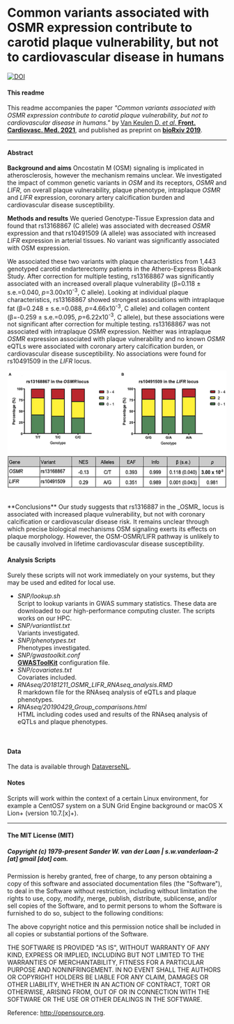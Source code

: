 Common variants associated with OSMR expression contribute to carotid plaque vulnerability, but not to cardiovascular disease in humans
===========================================================

[![DOI](https://zenodo.org/badge/283594863.svg)](https://zenodo.org/badge/latestdoi/283594863)

#### This readme
This readme accompanies the paper _"Common variants associated with OSMR expression contribute to carotid plaque vulnerability, but not to cardiovascular disease in humans."_ by [Van Keulen D. *et al*. **Front. Cardiovasc. Med. 2021**](https://doi.org/10.3389/fcvm.2021.658915), and published as preprint on [**bioRxiv 2019**](https://doi.org/10.1101/576793).

--------------

#### Abstract

**Background and aims**
Oncostatin M (OSM) signaling is implicated in atherosclerosis, however the mechanism remains unclear. We investigated the impact of common genetic variants in _OSM_ and its receptors, _OSMR_ and _LIFR_, on overall plaque vulnerability, plaque phenotype, intraplaque _OSMR_ and _LIFR_ expression, coronary artery calcification burden and cardiovascular disease susceptibility.

**Methods and results**
We queried Genotype-Tissue Expression data and found that rs13168867 (C allele) was associated with decreased _OSMR_ expression and that rs10491509 (A allele) was associated with increased _LIFR_ expression in arterial tissues. No variant was significantly associated with OSM expression.

We associated these two variants with plaque characteristics from 1,443 genotyped carotid endarterectomy patients in the Athero-Express Biobank Study. After correction for multiple testing, rs13168867 was significantly associated with an increased overall plaque vulnerability (β=0.118 ± s.e.=0.040, _p_=3.00x10<sup>-3</sup>, C allele). Looking at individual plaque characteristics, rs13168867 showed strongest associations with intraplaque fat (β=0.248 ± s.e.=0.088, _p_=4.66x10<sup>-3</sup>, C allele) and collagen content (β=-0.259 ± s.e.=0.095, _p_=6.22x10<sup>-3</sup>, C allele), but these associations were not significant after correction for multiple testing. rs13168867 was not associated with intraplaque _OSMR_ expression. Neither was intraplaque _OSMR_ expression associated with plaque vulnerability and no known _OSMR_ eQTLs were associated with coronary artery calcification burden, or cardiovascular disease susceptibility. No associations were found for rs10491509 in the _LIFR_ locus.  

![**Association of OSMR and LIFR variants with overall plaque vulnerability.** Adapted from [Van Keulen D. *et al*. **Front. Cardiovasc. Med. 2021**](https://doi.org/10.3389/fcvm.2021.658915)](images/figure2.jpg)


<br>
**Conclusions**
Our study suggests that rs1316887 in the _OSMR_ locus is associated with increased plaque vulnerability, but not with coronary calcification or cardiovascular disease risk. It remains unclear through which precise biological mechanisms OSM signaling exerts its effects on plaque morphology. However, the OSM-OSMR/LIFR pathway is unlikely to be causally involved in lifetime cardiovascular disease susceptibility.

<br>

#### Analysis Scripts
Surely these scripts will not work immediately on your systems, but they may be used and edited for local use.
 
- *SNP/lookup.sh*</br>
Script to lookup variants in GWAS summary statistics. These data are downloaded to our high-performance computing cluster. The scripts works on our HPC.
- *SNP/variantlist.txt*</br>
Variants investigated.
- *SNP/phenotypes.txt*</br>
Phenotypes investigated.
- *SNP/gwastoolkit.conf*</br>
[**GWASToolKit**](https://github.com/swvanderlaan/GWASToolKit) configuration file.
- *SNP/covariates.txt*</br>
Covariates included.
- *RNAseq/20181211_OSMR_LIFR_RNAseq_analysis.RMD*</br>
R markdown file for the RNAseq analysis of eQTLs and plaque phenotypes.
- *RNAseq/20190429_Group_comparisons.html*</br>
HTML including codes used and results of the RNAseq analysis of eQTLs and plaque phenotypes.

<br>

#### Data
The data is available through [DataverseNL](https://doi.org/10.34894/0RB5IZ). 

#### Notes
Scripts will work within the context of a certain Linux environment, for example a CentOS7 system on a SUN Grid Engine background or macOS X Lion+ (version 10.7.[x]+). 


--------------

#### The MIT License (MIT)
##### Copyright (c) 1979-present Sander W. van der Laan | s.w.vanderlaan-2 [at] gmail [dot] com.

Permission is hereby granted, free of charge, to any person obtaining a copy of this software and associated documentation files (the "Software"), to deal in the Software without restriction, including without limitation the rights to use, copy, modify, merge, publish, distribute, sublicense, and/or sell copies of the Software, and to permit persons to whom the Software is furnished to do so, subject to the following conditions:   

The above copyright notice and this permission notice shall be included in all copies or substantial portions of the Software.

THE SOFTWARE IS PROVIDED "AS IS", WITHOUT WARRANTY OF ANY KIND, EXPRESS OR IMPLIED, INCLUDING BUT NOT LIMITED TO THE WARRANTIES OF MERCHANTABILITY, FITNESS FOR A PARTICULAR PURPOSE AND NONINFRINGEMENT. IN NO EVENT SHALL THE AUTHORS OR COPYRIGHT HOLDERS BE LIABLE FOR ANY CLAIM, DAMAGES OR OTHER LIABILITY, WHETHER IN AN ACTION OF CONTRACT, TORT OR OTHERWISE, ARISING FROM, OUT OF OR IN CONNECTION WITH THE SOFTWARE OR THE USE OR OTHER DEALINGS IN THE SOFTWARE.

Reference: http://opensource.org.
